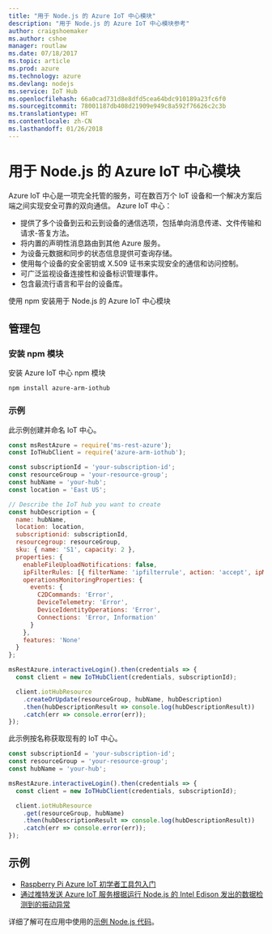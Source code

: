 ```yaml
---
title: "用于 Node.js 的 Azure IoT 中心模块"
description: "用于 Node.js 的 Azure IoT 中心模块参考"
author: craigshoemaker
ms.author: cshoe
manager: routlaw
ms.date: 07/18/2017
ms.topic: article
ms.prod: azure
ms.technology: azure
ms.devlang: nodejs
ms.service: IoT Hub
ms.openlocfilehash: 66a0cad731d8e8dfd5cea64bdc910189a23fc6f0
ms.sourcegitcommit: 78001187db408d21909e949c8a592f76626c2c3b
ms.translationtype: HT
ms.contentlocale: zh-CN
ms.lasthandoff: 01/26/2018
---
```

# <a name="azure-iot-hub-modules-for-nodejs"></a>用于 Node.js 的 Azure IoT 中心模块

Azure IoT 中心是一项完全托管的服务，可在数百万个 IoT 设备和一个解决方案后端之间实现安全可靠的双向通信。 Azure IoT 中心：
- 提供了多个设备到云和云到设备的通信选项，包括单向消息传递、文件传输和请求-答复方法。
- 将内置的声明性消息路由到其他 Azure 服务。
- 为设备元数据和同步的状态信息提供可查询存储。
- 使用每个设备的安全密钥或 X.509 证书来实现安全的通信和访问控制。
- 可广泛监视设备连接性和设备标识管理事件。
- 包含最流行语言和平台的设备库。

使用 npm 安装用于 Node.js 的 Azure IoT 中心模块

## <a name="management-package"></a>管理包

### <a name="install-the-npm-module"></a>安装 npm 模块

安装 Azure IoT 中心 npm 模块

```bash
npm install azure-arm-iothub
```

### <a name="example"></a>示例

此示例创建并命名 IoT 中心。

```javascript
const msRestAzure = require('ms-rest-azure');
const IoTHubClient = require('azure-arm-iothub');

const subscriptionId = 'your-subscription-id';
const resourceGroup = 'your-resource-group';
const hubName = 'your-hub';
const location = 'East US';

// Describe the IoT hub you want to create
const hubDescription = {
  name: hubName,
  location: location,
  subscriptionid: subscriptionId,
  resourcegroup: resourceGroup,
  sku: { name: 'S1', capacity: 2 },
  properties: {
    enableFileUploadNotifications: false,
    ipFilterRules: [{ filterName: 'ipfilterrule', action: 'accept', ipMask: '0.0.0.0/0' }],
    operationsMonitoringProperties: {
      events: {
        C2DCommands: 'Error',
        DeviceTelemetry: 'Error',
        DeviceIdentityOperations: 'Error',
        Connections: 'Error, Information'
      }
    },
    features: 'None'
  }
};

msRestAzure.interactiveLogin().then(credentials => {
  const client = new IoTHubClient(credentials, subscriptionId);

  client.iotHubResource
    .createOrUpdate(resourceGroup, hubName, hubDescription)
    .then(hubDescriptionResult => console.log(hubDescriptionResult))
    .catch(err => console.error(err));
});
```

此示例按名称获取现有的 IoT 中心。

```javascript
const subscriptionId = 'your-subscription-id';
const resourceGroup = 'your-resource-group';
const hubName = 'your-hub';

msRestAzure.interactiveLogin().then(credentials => {
  const client = new IoTHubClient(credentials, subscriptionId);

  client.iotHubResource
    .get(resourceGroup, hubName)
    .then(hubDescriptionResult => console.log(hubDescriptionResult))
    .catch(err => console.error(err));
});
```

## <a name="samples"></a>示例

- [Raspberry Pi Azure IoT 初学者工具包入门](https://azure.microsoft.com/resources/samples/iot-remote-monitoring-node-raspberrypi-getstartedkit/)
- [通过推特发送 Azure IoT 服务根据运行 Node.js 的 Intel Edison 发出的数据检测到的振动异常](https://azure.microsoft.com/resources/samples/iot-hub-nodejs-intel-edison-vibration-anomaly-detection/)

详细了解可在应用中使用的[示例 Node.js 代码](https://azure.microsoft.com/resources/samples/?platform=nodejs)。

